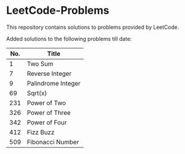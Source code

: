 # LeetCode-Problems
This repository contains solutions to problems provided by LeetCode.

Added solutions to the following problems till date:

| No. | Title |
| ----- | ----- |
| 1 | Two Sum |
| 7 | Reverse Integer |
| 9 | Palindrome Integer |
| 69 | Sqrt(x) |
| 231 | Power of Two |
| 326 | Power of Three |
| 342 | Power of Four |
| 412 | Fizz Buzz |
| 509 | Fibonacci Number |
